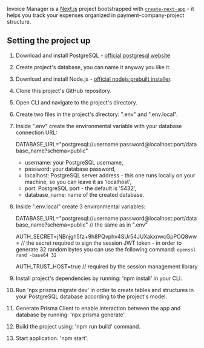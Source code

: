 Invoice Manager is a [Next.js](https://nextjs.org/) project bootstrapped with [`create-next-app`](https://github.com/vercel/next.js/tree/canary/packages/create-next-app) - it helps you track your expenses organized in payment-company-project structure.

## Setting the project up

1. Download and install PostgreSQL - [official postgresql website](https://www.postgresql.org/download/)

2. Create project's database, you can name it anyway you like it.

3. Download and install Node.js - [official nodejs prebuilt installer](https://nodejs.org/en/download/prebuilt-installer).

4. Clone this project's GitHub repository.

5. Open CLI and navigate to the project's directory.

6. Create two files in the project's directory: ".env" and ".env.local".

7. Inside ".env" create the environmental variable with your database connection URL:

   DATABASE_URL="postgresql://username:password@localhost:port/database_name?schema=public"

   - username: your PostgreSQL username,
   - password: your database password,
   - localhost: PostgreSQL server address - this one runs locally on your machine, so you can leave it as 'localhost',
   - port: PostgreSQL port - the default is '5432',
   - database_name: name of the created database.

8. Inside ".env.local" create 3 environmental variables:

   DATABASE_URL="postgresql://username:password@localhost:port/database_name?schema=public" // the same as in ".env"

   AUTH_SECRET=jNBnjgh5fz+9h8PQvphv4SUr54JUXakxnwcGpPOQ8ww= // the secret required to sign the session JWT token - in order to generate 32 random bytes you can use the following command: `openssl rand -base64 32`

   AUTH_TRUST_HOST=true // required by the session management library

9. Install project's dependencies by running: 'npm install' in your CLI.

10. Run 'npx prisma migrate dev' in order to create tables and structures in your PostgreSQL database according to the project's model.

11. Generate Prisma Client to enable interaction between the app and database by running: 'npx prisma generate'.

12. Build the project using: 'npm run build' command.

13. Start application: 'npm start'.
